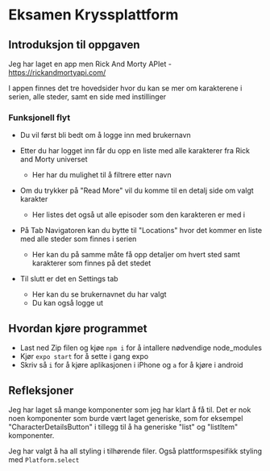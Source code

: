 # Eksamen Kryssplattform 

## Introduksjon til oppgaven

Jeg har laget en app men Rick And Morty APIet - https://rickandmortyapi.com/ 

I appen finnes det tre hovedsider hvor du kan se mer om karakterene i serien, alle steder, samt en side med instillinger 

### Funksjonell flyt 
* Du vil først bli bedt om å logge inn med brukernavn 
* Etter du har logget inn får du opp en liste med alle karakterer fra Rick and Morty universet 
  * Her har du mulighet til å filtrere etter navn
* Om du trykker på "Read More" vil du komme til en detalj side om valgt karakter 
  * Her listes det også ut alle episoder som den karakteren er med i 

* På Tab Navigatoren kan du bytte til "Locations" hvor det kommer en liste med alle steder som finnes i serien 
  * Her kan du på samme måte få opp detaljer om hvert sted samt karakterer som finnes på det stedet 

* Til slutt er det en Settings tab 
  * Her kan du se brukernavnet du har valgt
  * Du kan også logge ut

## Hvordan kjøre programmet 
* Last ned Zip filen og kjøe `npm i` for å intallere nødvendige node_modules
* Kjør `expo start` for å sette i gang expo 
* Skriv så `i` for å kjøre aplikasjonen i iPhone og `a` for å kjøre i android 

## Refleksjoner 
Jeg har laget så mange komponenter som jeg har klart å få til. Det er nok noen komponenter som burde vært laget generiske, som for eksempel "CharacterDetailsButton" i tillegg til å ha generiske "list" og "listItem" komponenter. 

Jeg har valgt å ha all styling i tilhørende filer. Også plattformspesifikk styling med `Platform.select` 
